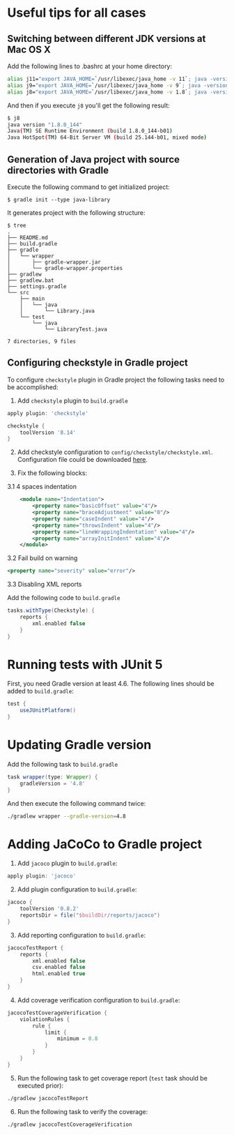 # Useful tips for all cases

## Switching between different JDK versions at Mac OS X

Add the following lines to .bashrc at your home directory:

```bash
alias j11="export JAVA_HOME=`/usr/libexec/java_home -v 11`; java -version"
alias j9="export JAVA_HOME=`/usr/libexec/java_home -v 9`; java -version"
alias j8="export JAVA_HOME=`/usr/libexec/java_home -v 1.8`; java -version"
```

And then if you execute `j8` you'll get the following result:

```bash
$ j8
java version "1.8.0_144"
Java(TM) SE Runtime Environment (build 1.8.0_144-b01)
Java HotSpot(TM) 64-Bit Server VM (build 25.144-b01, mixed mode)
```

## Generation of Java project with source directories with Gradle

Execute the following command to get initialized project:

```
$ gradle init --type java-library
```

It generates project with the following structure:

```
$ tree
.
├── README.md
├── build.gradle
├── gradle
│   └── wrapper
│       ├── gradle-wrapper.jar
│       └── gradle-wrapper.properties
├── gradlew
├── gradlew.bat
├── settings.gradle
└── src
    ├── main
    │   └── java
    │       └── Library.java
    └── test
        └── java
            └── LibraryTest.java

7 directories, 9 files
```

## Configuring checkstyle in Gradle project

To configure `checkstyle` plugin in Gradle project the following tasks need to be accomplished:

1. Add `checkstyle` plugin to `build.gradle`

```groovy
apply plugin: 'checkstyle'

checkstyle {
    toolVersion '8.14'
}
```

2. Add checkstyle configuration to `config/checkstyle/checkstyle.xml`. Configuration file could be
downloaded [here](https://github.com/checkstyle/checkstyle/tree/master/config).

3. Fix the following blocks:

3.1 4 spaces indentation

```xml
    <module name="Indentation">
        <property name="basicOffset" value="4"/>
        <property name="braceAdjustment" value="0"/>
        <property name="caseIndent" value="4"/>
        <property name="throwsIndent" value="4"/>
        <property name="lineWrappingIndentation" value="4"/>
        <property name="arrayInitIndent" value="4"/>
    </module>
```

3.2 Fail build on warning

```xml
<property name="severity" value="error"/>
```

3.3 Disabling XML reports

Add the following code to `build.gradle`

```groovy
tasks.withType(Checkstyle) {
    reports {
        xml.enabled false
    }
}
```

# Running tests with JUnit 5

First, you need Gradle version at least 4.6. The following lines should be added to `build.gradle`:

```groovy
test {
    useJUnitPlatform()
}
```

# Updating Gradle version

Add the following task to `build.gradle`

```groovy
task wrapper(type: Wrapper) {
    gradleVersion = '4.8'
}
```

And then execute the following command twice:

```bash
./gradlew wrapper --gradle-version=4.8
```

# Adding JaCoCo to Gradle project

1. Add `jacoco` plugin to `build.gradle`:

```groovy
apply plugin: 'jacoco'
```

2. Add plugin configuration to `build.gradle`:

```groovy
jacoco {
    toolVersion '0.8.2'
    reportsDir = file("$buildDir/reports/jacoco")
}
```

3. Add reporting configuration to `build.gradle`:

```groovy
jacocoTestReport {
    reports {
        xml.enabled false
        csv.enabled false
        html.enabled true
    }
}
```

4. Add coverage verification configuration to `build.gradle`:

```groovy
jacocoTestCoverageVerification {
    violationRules {
        rule {
            limit {
                minimum = 0.8
            }
        }
    }
}
```

5. Run the following task to get coverage report (`test` task should be executed prior):

```bash
./gradlew jacocoTestReport
```

6. Run the following task to verify the coverage:

```bash
./gradlew jacocoTestCoverageVerification
```